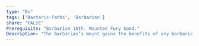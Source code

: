 ```yaml
---
type: "Ex"
tags: ['Barbaric-Paths', 'Barbarian']
share: "FALSE"
Prerequisite: "Barbarian 10th, Mounted Fury bond."
Description: "The barbarian’s mount gains the benefits of any barbaric paths or savagries that are a non-activated passive effect when the barbarian is raging. It does not gain the benefit of any barbaric paths that require actions to activate, even if they are free actions."
---
```

